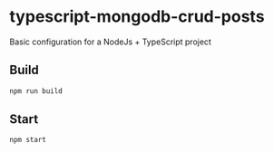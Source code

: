 # typescript-mongodb-crud-posts
Basic configuration for a NodeJs + TypeScript project


## Build

```bash
npm run build
```

## Start

```bash
npm start
```
 